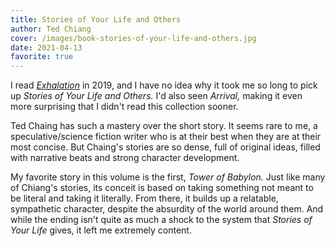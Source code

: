 ```yaml
---
title: Stories of Your Life and Others
author: Ted Chiang
cover: /images/book-stories-of-your-life-and-others.jpg
date: 2021-04-13
favorite: true
---
```



I read [_Exhalation_](/reading/exhalation) in 2019, and I have no idea why it took me so long to pick up _Stories of Your Life and Others._ I'd also seen _Arrival,_ making it even more surprising that I didn't read this collection sooner.

Ted Chaing has such a mastery over the short story. It seems rare to me, a speculative/science fiction writer who is at their best when they are at their most concise. But Chaing's stories are so dense, full of original ideas, filled with narrative beats and strong character development.

My favorite story in this volume is the first, _Tower of Babylon._ Just like many of Chiang's stories, its conceit is based on taking something not meant to be literal and taking it literally. From there, it builds up a relatable, sympathetic character, despite the absurdity of the world around them. And while the ending isn't quite as much a shock to the system that _Stories of Your Life_ gives, it left me extremely content.